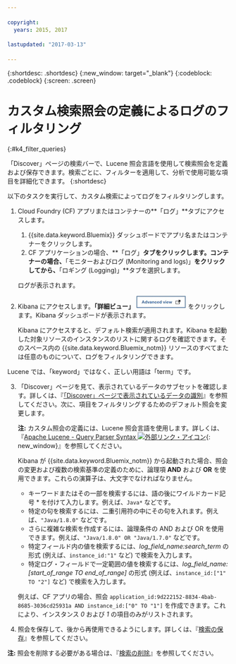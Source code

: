 ```yaml
---

copyright:
  years: 2015, 2017

lastupdated: "2017-03-13"

---
```



{:shortdesc: .shortdesc}
{:new_window: target="_blank"}
{:codeblock: .codeblock}
{:screen: .screen}

# カスタム検索照会の定義によるログのフィルタリング
{:#k4_filter_queries}

「Discover」ページの検索バーで、Lucene 照会言語を使用して検索照会を定義および保存できます。検索ごとに、フィルターを適用して、分析で使用可能な項目を詳細化できます。
{:shortdesc}

以下のタスクを実行して、カスタム検索によってログをフィルタリングします。

1. Cloud Foundry (CF) アプリまたはコンテナーの**「ログ」**タブにアクセスします。 

    1. {{site.data.keyword.Bluemix}} ダッシュボードでアプリ名またはコンテナーをクリックします。
    2. CF アプリケーションの場合、**「ログ」**タブをクリックします。コンテナーの場合、**「モニターおよびログ (Monitoring and logs)」**をクリックしてから、**「ロギング (Logging)」**タブを選択します。
    
    ログが表示されます。

2. Kibana にアクセスします。**「詳細ビュー」** ![「詳細ビュー」リンク](images/logging_advanced_view.jpg) をクリックします。Kibana ダッシュボードが表示されます。

    Kibana にアクセスすると、デフォルト検索が適用されます。Kibana を起動した対象リソースのインスタンスのリストに関するログを確認できます。そのスペース内の {{site.data.keyword.Bluemix_notm}} リソースのすべてまたは任意のものについて、ログをフィルタリングできます。

Lucene では、「keyword」ではなく、正しい用語は「term」です。

3. 「Discover」ページを見て、表示されているデータのサブセットを確認します。詳しくは、『[「Discover」ページで表示されているデータの識別](logging_kibana_analize_logs_interactively.html#k4_identify_data)』を参照してください。次に、項目をフィルタリングするためのデフォルト照会を変更します。

    **注:** カスタム照会の定義には、Lucene 照会言語を使用します。詳しくは、『[Apache Lucene - Query Parser Syntax  ![外部リンク・アイコン](../../../icons/launch-glyph.svg "外部リンク・アイコン")](https://lucene.apache.org/core/2_9_4/queryparsersyntax.html){: new_window}』を参照してください。
    
    Kibana が {{site.data.keyword.Bluemix_notm}} から起動された場合、照会の変更および複数の検索基準の定義のために、論理項 **AND** および **OR** を使用できます。これらの演算子は、大文字でなければなりません。    
    
    * キーワードまたはその一部を検索するには、語の後にワイルドカード記号 \* を付けて入力します。例えば、`Java*` などです。 
    * 特定の句を検索するには、二重引用符の中にその句を入れます。例えば、`"Java/1.8.0"` などです。
    * さらに複雑な検索を作成するには、論理条件の AND および OR を使用できます。例えば、`"Java/1.8.0" OR "Java/1.7.0"` などです。
    * 特定フィールド内の値を検索するには、*log_field_name:search_term* の形式 (例えば、`instance_id:"1"` など) で検索を入力します。
    * 特定ログ・フィールドで一定範囲の値を検索するには、*log_field_name:[start_of_range TO end_of_range]* の形式 (例えば、`instance_id:["1" TO "2"]` など) で検索を入力します。

     例えば、CF アプリの場合、照会 `application_id:9d222152-8834-4bab-8685-3036cd25931a AND instance_id:["0" TO "1"]` を作成できます。これにより、インスタンス *0* および *1* の項目のみがリストされます。 

4. 照会を保存して、後から再使用できるようにします。詳しくは、『[検索の保存](logging_kibana_filtering_logs.html#k4_save_search)』を参照してください。 

**注:** 照会を削除する必要がある場合は、『[検索の削除](logging_kibana_filtering_logs.html#k4_delete_search)』を参照してください。




